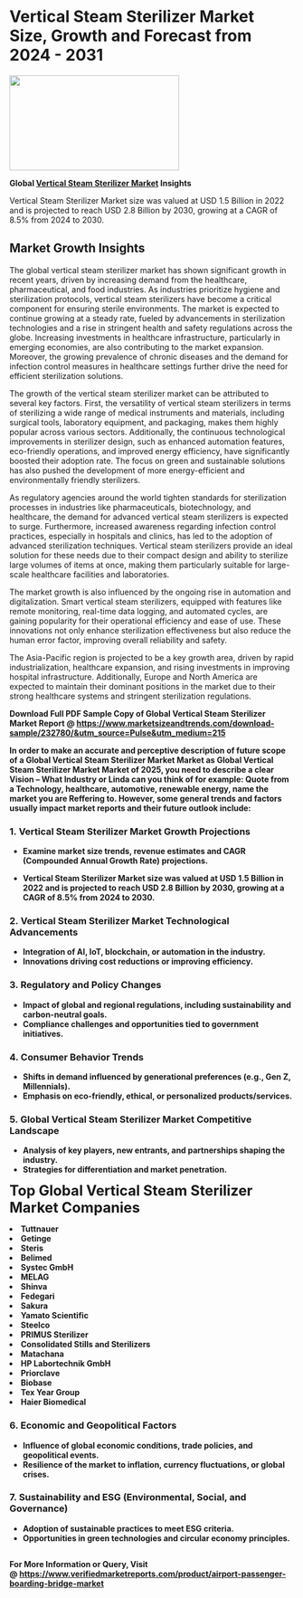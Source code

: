 <H1>Vertical Steam Sterilizer Market Size, Growth and Forecast from 2024 - 2031</H1><img class="aligncenter size-medium wp-image-584254" src="https://thirdeyenews.in/wp-content/uploads/2024/09/Global-Market-Research-300x168.jpeg" alt="" width="300" height="168" /><p><strong>Global&nbsp;<a href="https://www.marketsizeandtrends.com/download-sample/232780/&amp;utm_source=Pulse&amp;utm_medium=215">Vertical Steam Sterilizer Market</a> Insights</strong></p><p>Vertical Steam Sterilizer Market size was valued at USD 1.5 Billion in 2022 and is projected to reach USD 2.8 Billion by 2030, growing at a CAGR of 8.5% from 2024 to 2030.</p><p><h2>Market Growth Insights</h2> <p>The global vertical steam sterilizer market has shown significant growth in recent years, driven by increasing demand from the healthcare, pharmaceutical, and food industries. As industries prioritize hygiene and sterilization protocols, vertical steam sterilizers have become a critical component for ensuring sterile environments. The market is expected to continue growing at a steady rate, fueled by advancements in sterilization technologies and a rise in stringent health and safety regulations across the globe. Increasing investments in healthcare infrastructure, particularly in emerging economies, are also contributing to the market expansion. Moreover, the growing prevalence of chronic diseases and the demand for infection control measures in healthcare settings further drive the need for efficient sterilization solutions.</p> <p><strong></strong></p> <p>The growth of the vertical steam sterilizer market can be attributed to several key factors. First, the versatility of vertical steam sterilizers in terms of sterilizing a wide range of medical instruments and materials, including surgical tools, laboratory equipment, and packaging, makes them highly popular across various sectors. Additionally, the continuous technological improvements in sterilizer design, such as enhanced automation features, eco-friendly operations, and improved energy efficiency, have significantly boosted their adoption rate. The focus on green and sustainable solutions has also pushed the development of more energy-efficient and environmentally friendly sterilizers.</p> <p>As regulatory agencies around the world tighten standards for sterilization processes in industries like pharmaceuticals, biotechnology, and healthcare, the demand for advanced vertical steam sterilizers is expected to surge. Furthermore, increased awareness regarding infection control practices, especially in hospitals and clinics, has led to the adoption of advanced sterilization techniques. Vertical steam sterilizers provide an ideal solution for these needs due to their compact design and ability to sterilize large volumes of items at once, making them particularly suitable for large-scale healthcare facilities and laboratories.</p> <p>The market growth is also influenced by the ongoing rise in automation and digitalization. Smart vertical steam sterilizers, equipped with features like remote monitoring, real-time data logging, and automated cycles, are gaining popularity for their operational efficiency and ease of use. These innovations not only enhance sterilization effectiveness but also reduce the human error factor, improving overall reliability and safety.</p> <p>The Asia-Pacific region is projected to be a key growth area, driven by rapid industrialization, healthcare expansion, and rising investments in improving hospital infrastructure. Additionally, Europe and North America are expected to maintain their dominant positions in the market due to their strong healthcare systems and stringent sterilization regulations.</p> <p><strong></p><p><span class=""><strong>Download Full PDF Sample Copy of Global Vertical Steam Sterilizer Market Report</strong> @ <a href="https://www.marketsizeandtrends.com/download-sample/232780/&amp;utm_source=Pulse&amp;utm_medium=215" target="_blank">https://www.marketsizeandtrends.com/download-sample/232780/&amp;utm_source=Pulse&amp;utm_medium=215</a></span></p><p>In order to make an accurate and perceptive description of future scope of a Global&nbsp;Vertical Steam Sterilizer Market Market as Global&nbsp;Vertical Steam Sterilizer Market Market of 2025, you need to describe a clear Vision &ndash; What Industry or Linda can you think of for example: Quote from a Technology, healthcare, automotive, renewable energy, name the market you are Reffering to. However, some general trends and factors usually impact market reports and their future outlook include:</p><h3>1.&nbsp;<strong>Vertical Steam Sterilizer Market Growth Projections</strong></h3><ul><li>Examine market size trends, revenue estimates and CAGR (Compounded Annual Growth Rate) projections.</li><li><p>Vertical Steam Sterilizer Market size was valued at USD 1.5 Billion in 2022 and is projected to reach USD 2.8 Billion by 2030, growing at a CAGR of 8.5% from 2024 to 2030.</p></li></ul><h3>2.&nbsp;<strong>Vertical Steam Sterilizer Market Technological Advancements</strong></h3><ul><li>Integration of AI, IoT, blockchain, or automation in the industry.</li><li>Innovations driving cost reductions or improving efficiency.</li></ul><h3>3.&nbsp;<strong>Regulatory and Policy Changes</strong></h3><ul><li>Impact of global and regional regulations, including sustainability and carbon-neutral goals.</li><li>Compliance challenges and opportunities tied to government initiatives.</li></ul><h3>4.&nbsp;<strong>Consumer Behavior Trends</strong></h3><ul><li>Shifts in demand influenced by generational preferences (e.g., Gen Z, Millennials).</li><li>Emphasis on eco-friendly, ethical, or personalized products/services.</li></ul><h3>5.&nbsp;<strong>Global Vertical Steam Sterilizer Market Competitive Landscape</strong></h3><ul><li>Analysis of key players, new entrants, and partnerships shaping the industry.</li><li>Strategies for differentiation and market penetration.</li></ul><p data-pm-slice="1 1 []"><span style="color: inherit; font-family: inherit; font-size: 25px;">Top Global Vertical Steam Sterilizer Market Companies</span></p><div class="" data-test-id=""><p><li>Tuttnauer</li><li> Getinge</li><li> Steris</li><li> Belimed</li><li> Systec GmbH</li><li> MELAG</li><li> Shinva</li><li> Fedegari</li><li> Sakura</li><li> Yamato Scientific</li><li> Steelco</li><li> PRIMUS Sterilizer</li><li> Consolidated Stills and Sterilizers</li><li> Matachana</li><li> HP Labortechnik GmbH</li><li> Priorclave</li><li> Biobase</li><li> Tex Year Group</li><li> Haier Biomedical</li></p></div><h3>6.&nbsp;<strong>Economic and Geopolitical Factors</strong></h3><ul><li>Influence of global economic conditions, trade policies, and geopolitical events.</li><li>Resilience of the market to inflation, currency fluctuations, or global crises.</li></ul><h3>7.&nbsp;<strong>Sustainability and ESG (Environmental, Social, and Governance)</strong></h3><ul><li>Adoption of sustainable practices to meet ESG criteria.</li><li>Opportunities in green technologies and circular economy principles.</li></ul><h2><strong style="font-size: 14px;">For More Information or Query, Visit @&nbsp;</strong><a style="background-color: #ffffff; font-size: 14px;" href="https://www.marketsizeandtrends.com/report/vertical-steam-sterilizer-market/" target="_blank">https://www.verifiedmarketreports.com/product/airport-passenger-boarding-bridge-market</a></h2>
